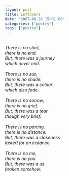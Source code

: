```yaml
---
layout: post
title: Leftovers
date: '2007-08-28 15:01:00'
categories: ["poetry"]
tags: ["poetry"]
---
```


<p><i><br/>There is no start,<br/>there is no end.<br/>But, there was a journey<br/>which never end.<br/><br/>There is no sun,<br/>there is no shade.<br/>But, there was a colour<br/>which also fade.<br/><br/>There is no sorrow,<br/>there is no grief.<br/>But, there was a tear<br/>though very brief.<br/><br/>There is no parting,<br/>there is no distance.<br/>But, there was a closeness<br/>lasted for an instance.<br/><br/>There is no me,<br/>there is no you.<br/>But, there was a us<br/>broken somehow.<br/></i></p><div class="blogger-post-footer"><img width="1" height="1" src="https://blogger.googleusercontent.com/tracker/5416117946427095362-5376422008260656190?l=soranthou.blogspot.com" alt=""/></div>
